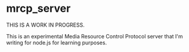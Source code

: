 # mrcp_server

THIS IS A WORK IN PROGRESS.

This is an experimental Media Resource Control Protocol server that I'm writing for node.js for learning purposes.

